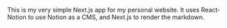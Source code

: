 This is my very simple Next.js app for my personal website. It uses React-Notion to use Notion as a CMS, and Next.js to render the markdown.

